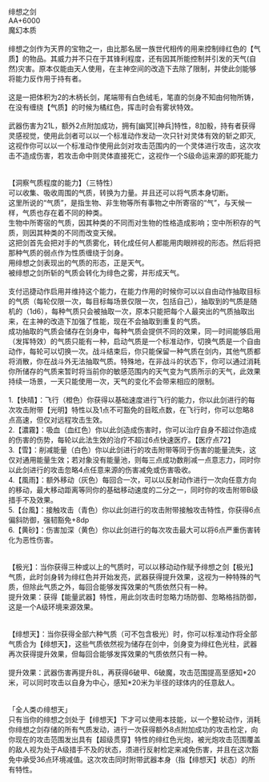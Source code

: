 <title>绯想之剑</title>
<meta name="GENERATOR" content="WinCHM">
<meta http-equiv="Content-Type" content="text/html; charset=gb2312">
<br>绯想之剑
<br>AA+6000
<br>魔幻本质
<br>
<br>绯想之剑作为天界的宝物之一，由比那名居一族世代相传的用来控制绯红色的【气质】的物品。其威力并不只在于其锋利程度，还有因其所能控制并引发的天气(自然)灾害。原本仅能由天人使用，在主神空间的改造下去除了限制，并使此剑能够将能力反作用于持有者。
<br>
<br>这是一把体积为2的木柄长剑，尾端带有白色绒毛，笔直的剑身不知由何物所铸，在没有缠绕【气质】的时候为橘红色，挥击时会有雾状特效。
<br>
<br>武器伤害为21L，额外2点附加成功，拥有[幽冥][神兵]特性，8加骰，持有者获得灵感视觉，使用此剑者可以以一个标准动作发动一次只针对灵体有效的斩之即灭,这视作你可以以一个标准动作使用此剑对攻击范围内的一个灵体进行攻击，这次攻击不造成伤害，若攻击命中则灵体直接死亡，这视作一个S级命运来源的即死能力
<br>
<br>
<br>【洞察气质程度的能力】（三特性）
<br>可以收集、吸收周围的气质，转换为力量。并且还可以将气质本身切断。
<br>这里所说的“气质”，是指生物、非生物等所有事物之中所寄宿的“气”，与天候一样，气质也存在着不同的种类。
<br>生物中所寄宿的气质，因其种类的不同而对生物的性格造成影响；空中所积存的气质，则因其种类的不同而改变天候。
<br>这把剑首先会把对手的气质雾化，转化成任何人都能用肉眼辨视的形态。然后将把那种气质的弱点作为性质缠绕于剑身。
<br>用绯想之剑表现出的气质的形态，正是天气。
<br>被绯想之剑所斩的气质会转化为绯色之雾，并形成天气。
<br>
<br>支付迅捷动作启用并维持这个能力，在能力作用的时候你可以以自由动作抽取目标的气质（每轮仅限一次，每目标每场景仅限一次，包括自己），抽取到的气质是随机的（1d6），每种气质只会被抽取一次，原本只能把每个人最突出的气质抽取出来，在主神的改造下加强了性能，现在不会抽取到重复的气质。
<br>成功抽取的气质会储存在剑身中，每种气质会提供不同的效果，同一时间能够启用（发挥特效）的气质只能有一种，启动气质是一个标准动作，切换气质是一个自由动作，每轮可以切换一次。战斗结束后，你只能保留一种气质在剑内，其他气质都将消散，你在战斗外无法抽取气质。特殊地，在非战斗的状态下，你可以通过消耗你所储存的气质来暂时将当前你的敏感范围内的天气变为气质所示的天气，此效果持续一场景，一天只能使用一次，天气的变化不会带来相应的限制。
<br>
<br>1.【快晴】：飞行（橙色）你获得以基础速度进行飞行的能力，你以此剑进行的每次攻击附带【光明】特性以及1点不可豁免的目眩点数，在飞行时，你可以忽略8点高速，但仅对远程攻击生效。
<br>2.【濃霧】：吸血（血红色）你以此剑造成伤害时，你可以治疗自身不超过你造成的伤害的伤势，每轮以此法生效的治疗不超过6点快速医疗。【医疗点72】
<br>3.【雪】：削减能量（白色）你以此剑进行的攻击附带等同于伤害的能量流失，这仅对通用能量生效；若对象没有能量池，则每三点成功数削减一点意志力，同时你以此剑进行的攻击忽略4点任意来源的伤害减免或伤害吸收。
<br>4.【風雨】：额外移动（灰色）每回合一次，可以以反射动作进行一次向任意方向的移动，最大移动距离等同你的基础移动速度的二分之一，同时你的攻击附带B级措手不及效果。
<br>5.【台風】：接触攻击（青色）你以此剑进行的攻击附带接触攻击特性，你获得6点偏斜防御，强韧豁免+8dp
<br>6.【黄砂】：伤害加深（黄色）你以此剑进行的每次攻击最大可以将6点严重伤害转化为恶性伤害。
<br>
<br>
<br>【极光】：当你获得三种或以上的气质时，可以以移动动作赋予绯想之剑【极光】气质，此时剑身转为绯红色并开始发亮，武器获得提升效果，这视为一种特殊的气质，但除此气质之外，每回合能够发挥效果的气质依然只有一种。
<br>提升效果：获得【能量武器】特性，用此剑攻击时忽略力场防御、忽略格挡防御，这是一个A级环境来源效果。
<br>
<br>
<br>【绯想天】：当你获得全部六种气质（可不包含极光）时，你可以标准动作将全部气质合为【绯想天】，这些气质依然视为储存在剑中，剑身变为绯红色光柱，武器再次获得提升效果，但每回合能够发挥效果的气质依然只有一种。
<br>
<br>提升效果：武器伤害再提升8L，再获得6破甲、6破魔，攻击范围提高至感知*20米，可以同时攻击以自身为中心，感知*20米为半径的球体内的任意敌人。
<br>
<br>
<br>「全人类の绯想天」
<br>只有当你的绯想之剑处于【绯想天】下才可以使用本技能，以一个整轮动作，消耗你绯想之剑存储的所有气质发动，进行一次获得额外8点附加成功的攻击检定，向你现在的攻击范围发出具有【超级贯穿】特性的绯红色光炮，被光炮攻击范围覆盖的敌人视为处于A级措手不及的状态，须进行反射检定来减免伤害，并且在这次豁免中承受36点环境减值。这次攻击同时附带武器本身（指【绯想天】状态）的所有特性。
<br>
<br>
<br>